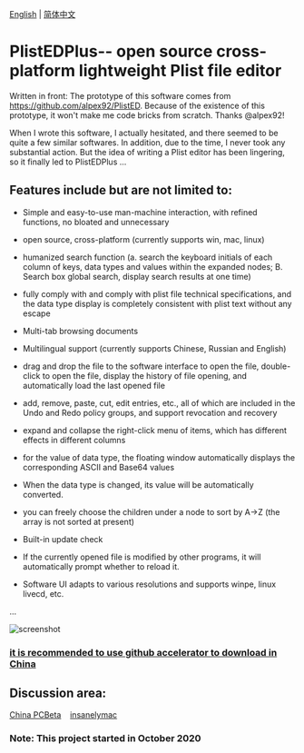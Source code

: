 [English](https://github.com/ic005k/PlistEDPlus/blob/main/README-en.md) | [简体中文](https://github.com/ic005k/PlistEDPlus/blob/main/README.md)

# PlistEDPlus-- open source cross-platform lightweight Plist file editor

Written in front: The prototype of this software comes from https://github.com/alpex92/PlistED. Because of the existence of this prototype, it won't make me code bricks from scratch. Thanks @alpex92!

When I wrote this software, I actually hesitated, and there seemed to be quite a few similar softwares. In addition, due to the time, I never took any substantial action. But the idea of writing a Plist editor has been lingering, so it finally led to PlistEDPlus ...

## Features include but are not limited to:

* Simple and easy-to-use man-machine interaction, with refined functions, no bloated and unnecessary

* open source, cross-platform (currently supports win, mac, linux)

* humanized search function (a. search the keyboard initials of each column of keys, data types and values within the expanded nodes; B. Search box global search, display search results at one time)

* fully comply with and comply with plist file technical specifications, and the data type display is completely consistent with plist text without any escape

* Multi-tab browsing documents

* Multilingual support (currently supports Chinese, Russian and English)

* drag and drop the file to the software interface to open the file, double-click to open the file, display the history of file opening, and automatically load the last opened file

* add, remove, paste, cut, edit entries, etc., all of which are included in the Undo and Redo policy groups, and support revocation and recovery

* expand and collapse the right-click menu of items, which has different effects in different columns

* for the value of data type, the floating window automatically displays the corresponding ASCII and Base64 values

* When the data type is changed, its value will be automatically converted.

* you can freely choose the children under a node to sort by A->Z (the array is not sorted at present)

* Built-in update check

* If the currently opened file is modified by other programs, it will automatically prompt whether to reload it.

* Software UI adapts to various resolutions and supports winpe, linux livecd, etc.

...

![screenshot](https://github.com/ic005k/plistedplus/blob/main/plist.png)

### [it is recommended to use github accelerator to download in China ](https://toolwa.com/github/)

## Discussion area:

[China PCBeta](http://bbs.pcbeta.com/viewthread-1873474-1-1.html)&nbsp;&nbsp;&nbsp;&nbsp;[insanelymac](https://www.insanelymac.com/forum/topic/345512-open-source-cross-platform-plist-file-editor-plistedplus/)

### Note: This project started in October 2020
